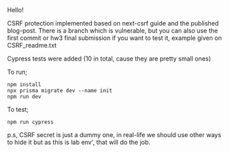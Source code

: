 Hello!

CSRF protection implemented based on next-csrf guide and the published blog-post.
There is a branch which is vulnerable, but you can also use the first commit or hw3 final submission if you want to test it, example given on CSRF_readme.txt

Cypress tests were added (10 in total, cause they are pretty small ones)


To run;
```
npm install
npx prisma migrate dev --name init
npm run dev
```

To test;
```
npm run cypress
```

p.s, CSRF secret is just a dummy one, in real-life we should use other ways to hide it but as this is lab env', that will do the job.
